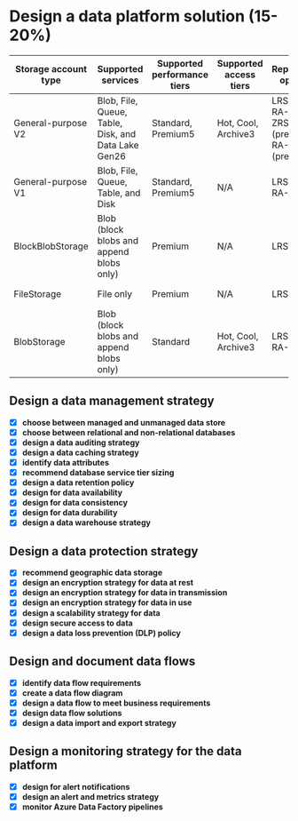 # Design a data platform solution (15-20%)

|Storage account type|Supported services|Supported performance tiers|Supported access tiers|Replication options|Deployment model1|Encryption2|
|--- |--- |--- |--- |--- |--- |--- |
|General-purpose V2|Blob, File, Queue, Table, Disk, and Data Lake Gen26|Standard, Premium5|Hot, Cool, Archive3|LRS, GRS, RA-GRS, ZRS, GZRS (preview), RA-GZRS (preview)4|Resource Manager|Encrypted|
|General-purpose V1|Blob, File, Queue, Table, and Disk|Standard, Premium5|N/A|LRS, GRS, RA-GRS|Resource Manager, Classic|Encrypted|
|BlockBlobStorage|Blob (block blobs and append blobs only)|Premium|N/A|LRS, ZRS4|Resource Manager|Encrypted|
|FileStorage|File only|Premium|N/A|LRS, ZRS4|Resource Manager|Encrypted|
|BlobStorage|Blob (block blobs and append blobs only)|Standard|Hot, Cool, Archive3|LRS, GRS, RA-GRS|Resource Manager|Encrypted|

## Design a data management strategy

- [x] __choose between managed and unmanaged data store__
- [x] __choose between relational and non-relational databases__
- [x] __design a data auditing strategy__
- [x] __design a data caching strategy__
- [x] __identify data attributes__
- [x] __recommend database service tier sizing__
- [x] __design a data retention policy__
- [x] __design for data availability__
- [x] __design for data consistency__
- [x] __design for data durability__
- [x] __design a data warehouse strategy__

## Design a data protection strategy

- [x] __recommend geographic data storage__
- [x] __design an encryption strategy for data at rest__
- [x] __design an encryption strategy for data in transmission__
- [x] __design an encryption strategy for data in use__
- [x] __design a scalability strategy for data__
- [x] __design secure access to data__
- [x] __design a data loss prevention (DLP) policy__

## Design and document data flows

- [x] __identify data flow requirements__
- [x] __create a data flow diagram__
- [x] __design a data flow to meet business requirements__
- [x] __design data flow solutions__
- [x] __design a data import and export strategy__

## Design a monitoring strategy for the data platform

- [x] __design for alert notifications__
- [x] __design an alert and metrics strategy__
- [x] __monitor Azure Data Factory pipelines__
